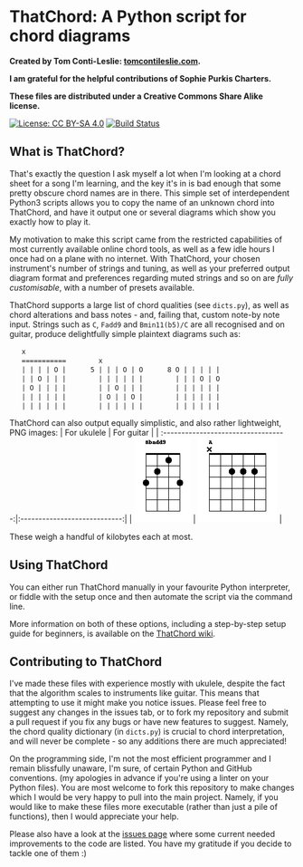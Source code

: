 # ThatChord: A Python script for chord diagrams

**Created by Tom Conti-Leslie: [tomcontileslie.com](http://tomcontileslie.com).**

**I am grateful for the helpful contributions of Sophie Purkis Charters.**

**These files are distributed under a Creative Commons Share Alike license.**

[![License: CC BY-SA 4.0](https://licensebuttons.net/l/by-sa/4.0/80x15.png)](https://creativecommons.org/licenses/by-sa/4.0/) [![Build Status](https://travis-ci.com/tomcontileslie/ThatChord.svg?branch=master)](https://travis-ci.com/tomcontileslie/ThatChord)

## What is ThatChord?

That's exactly the question I ask myself a lot when I'm looking at a chord sheet for a song I'm learning, and the key it's in is bad
enough that some pretty obscure chord names are in there. This simple set of interdependent Python3 scripts allows you to copy
the name of an unknown chord into ThatChord, and have it output one or several diagrams which show you exactly how to play it.

My motivation to make this script came from the restricted capabilities of most currently available online chord tools, as well as a few idle hours
I once had on a plane with no internet. With ThatChord, your chosen instrument's number of strings and tuning, as well as your preferred output 
diagram format and preferences regarding muted strings and so on are *fully customisable*, with a number of presets available.

ThatChord supports a large list of chord qualities (see `dicts.py`), as well as chord alterations and bass notes - and, failing that, custom note-by note input. 
Strings such as `C`, `Fadd9` and `Bmin11(b5)/C` are all recognised and on guitar, produce delightfully simple plaintext diagrams such as:
```
   x
   ===========        x           
   | | | | O |      5 | | | O | O      8 O | | | | | 
   | | O | | |        | | | | | |        | | | O | O 
   | O | | | |        | | O | | |        | | | | | | 
   | | | | | |        | O | | O |        | | | | | | 
   | | | | | |        | | | | | |        | | | | | |  
```
ThatChord can also output equally simplistic, and also rather lightweight, PNG images:
| For ukulele                         |  For guitar                  |
| :----------------------------------:|:----------------------------:|
| ![](diagrams/example01.png)         | ![](diagrams/example03.png)  |

These weigh a handful of kilobytes each at most.

## Using ThatChord

You can either run ThatChord manually in your favourite Python interpreter, or fiddle with the setup once and then automate the script via the command line.

More information on both of these options, including a step-by-step setup guide for beginners, is available
on the [ThatChord wiki](https://github.com/tomcontileslie/ThatChord/wiki).

## Contributing to ThatChord

I've made these files with experience mostly with ukulele, despite the fact that the algorithm scales to instruments like guitar.
This means that attempting to use it might make you notice issues. Please feel free to suggest any changes in the issues tab, or to
fork my repository and submit a pull request if you fix any bugs or have new features to suggest. Namely, the chord quality dictionary
(in `dicts.py`) is crucial to chord interpretation, and will never be complete - so any additions there are much appreciated!

On the programming side, I'm not the most efficient programmer and I remain blissfully unaware, I'm sure, of certain Python and GitHub conventions.
(my apologies in advance if you're using a linter on your Python files). You are most welcome to fork this repository to make changes which I would
be very happy to pull into the main project. Namely, if you would like to make these files more executable (rather than just a pile of
functions), then I would appreciate your help.

Please also have a look at the [issues page](https://github.com/tomcontileslie/ThatChord/issues) where some current needed improvements to the code
are listed. You have my gratitude if you decide to tackle one of them :)
